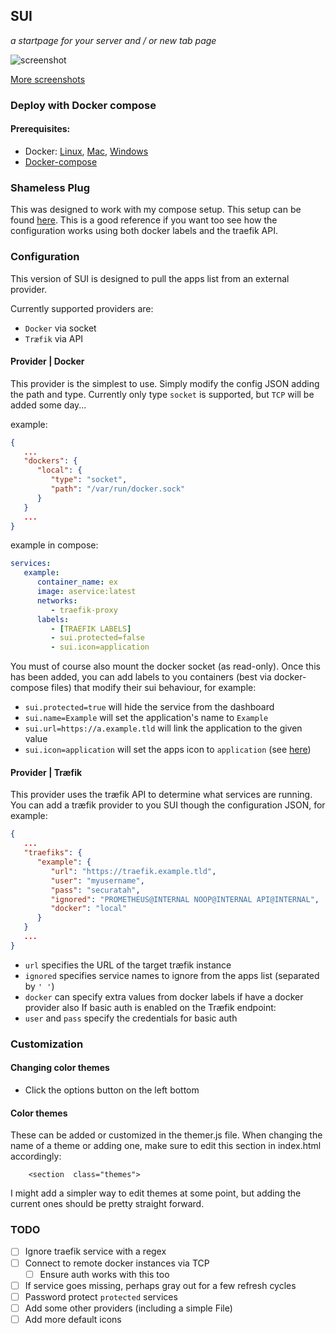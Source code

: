 ## SUI
*a startpage for your server and / or new tab page*

![screenshot](https://i.imgur.com/J4d7Q3D.png)

[More screenshots](https://imgur.com/a/FDVRIyw)

### Deploy with Docker compose

#### Prerequisites:
 - Docker: [Linux](https://docs.docker.com/install/linux/docker-ce/debian/), [Mac](https://hub.docker.com/editions/community/docker-ce-desktop-mac), [Windows](https://hub.docker.com/editions/community/docker-ce-desktop-windows)
 - [Docker-compose](https://docs.docker.com/compose/install/) 

### Shameless Plug

This was designed to work with my compose setup. This setup can be found [here](https://github.com/willfantom/composing). This is a good reference if you want too see how the configuration works using both docker labels and the traefik API.

### Configuration

This version of SUI is designed to pull the apps list from an external provider.

Currently supported providers are:
 - `Docker` via socket
 - `Træfik` via API

#### Provider | Docker

This provider is the simplest to use. Simply modify the config JSON adding the path and type. Currently only type `socket` is supported, but `TCP` will be added some day...

example:
```json
{
   ...
   "dockers": {
      "local": {
         "type": "socket",
         "path": "/var/run/docker.sock"
      }
   }
   ...
}
```

example in compose:
```yaml
services:
   example:
      container_name: ex
      image: aservice:latest
      networks:
         - traefik-proxy
      labels:
         - [TRAEFIK LABELS]
         - sui.protected=false
         - sui.icon=application
```

You must of course also mount the docker socket (as read-only).
Once this has been added, you can add labels to you containers (best via docker-compose files) that modify their sui behaviour, for example:
 - `sui.protected=true` will hide the service from the dashboard
 - `sui.name=Example` will set the application's name to `Example`
 - `sui.url=https://a.example.tld` will link the application to the given value
 - `sui.icon=application` will set the apps icon to `application` (see [here](https://materialdesignicons.com/))

#### Provider | Træfik

This provider uses the træfik API to determine what services are running. You can add a træfik provider to you SUI though the configuration JSON, for example:

```json
{
   ...
   "traefiks": {
      "example": {
         "url": "https://traefik.example.tld",
         "user": "myusername",
         "pass": "securatah",
         "ignored": "PROMETHEUS@INTERNAL NOOP@INTERNAL API@INTERNAL",
         "docker": "local"
      }
   }
   ...
}
```

- `url` specifies the URL of the target træfik instance
- `ignored` specifies service names to ignore from the apps list (separated by `' '`)
- `docker` can specify extra values from docker labels if have a docker provider also
If basic auth is enabled on the Træfik endpoint:
- `user` and `pass` specify the credentials for basic auth

### Customization

#### Changing color themes
 - Click the options button on the left bottom

#### Color themes
These can be added or customized in the themer.js file. When changing the name of a theme or adding one, make sure to edit this section in index.html accordingly:

```
    <section  class="themes">
```

I might add a simpler way to edit themes at some point, but adding the current ones should be pretty straight forward.

### TODO

- [ ] Ignore traefik service with a regex
- [ ] Connect to remote docker instances via TCP
  - [ ] Ensure auth works with this too
- [ ] If service goes missing, perhaps gray out for a few refresh cycles
- [ ] Password protect `protected` services
- [ ] Add some other providers (including a simple File)
- [ ] Add more default icons